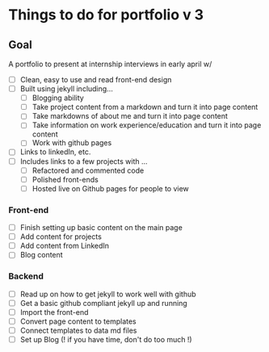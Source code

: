 # Things to do for portfolio v 3

## Goal

A portfolio to present at internship interviews in early april w/
* [ ] Clean, easy to use and read front-end design
* [ ] Built using jekyll including...
  * [ ] Blogging ability
  * [ ] Take project content from a markdown and turn it into page content
  * [ ] Take markdowns of about me and turn it into page content
  * [ ] Take information on work experience/education and turn it into page content
  * [ ] Work with github pages
* [ ] Links to linkedIn, etc.
* [ ] Includes links to a few projects with ...
  * [ ] Refactored and commented code
  * [ ] Polished front-ends
  * [ ] Hosted live on Github pages for people to view

### Front-end

* [ ] Finish setting up basic content on the main page
* [ ] Add content for projects
* [ ] Add content from LinkedIn
* [ ] Blog content

### Backend

* [ ] Read up on how to get jekyll to work well with github
* [ ] Get a basic github compliant jekyll up and running
* [ ] Import the front-end
* [ ] Convert page content to templates
* [ ] Connect templates to data md files
* [ ] Set up Blog (! if you have time, don't do too much !)
